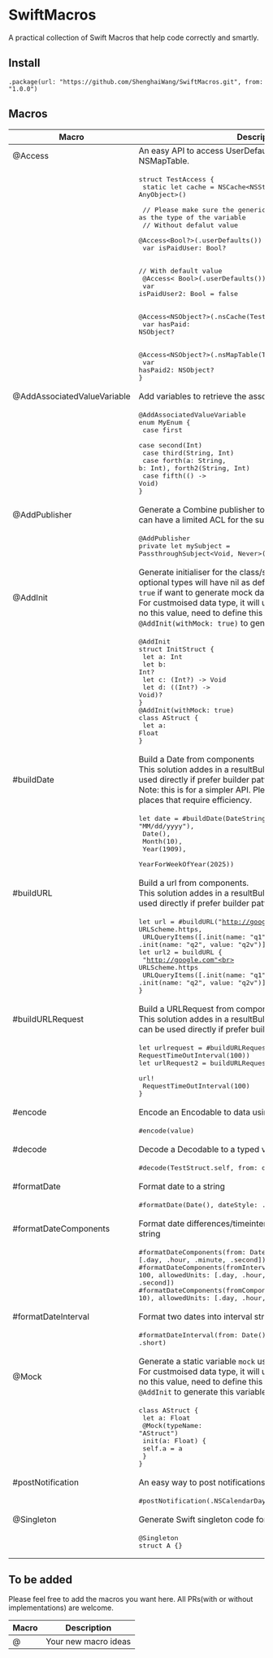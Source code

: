 # SwiftMacros

A practical collection of Swift Macros that help code correctly and smartly.

## Install

    .package(url: "https://github.com/ShenghaiWang/SwiftMacros.git", from: "1.0.0")

## Macros

| Macro | Description  |
|------------|------------------------------------------------------------|
| @Access    |An easy API to access UserDefaults, NSCache and NSMapTable. |
|            |<pre>struct TestAccess {<br>    static let cache = NSCache<NSString, AnyObject>()<br><br>    // Please make sure the generic type is the same as the type of the variable<br>    // Without defalut value<br>    @Access<Bool?>(.userDefaults())<br>    var isPaidUser: Bool?<br><br>    // With default value<br>    @Access< Bool>(.userDefaults())<br>    var isPaidUser2: Bool = false<br><br>    @Access<NSObject?>(.nsCache(TestAccess.cache))<br>    var hasPaid: NSObject?<br><br>    @Access<NSObject?>(.nsMapTable(TestAccess.mapTable))<br>    var hasPaid2: NSObject?<br>}</pre>|
|@AddAssociatedValueVariable|Add variables to retrieve the associated values|
|    |<pre>@AddAssociatedValueVariable<br>enum MyEnum {<br>    case first<br>    case second(Int)<br>    case third(String, Int)<br>    case forth(a: String, b: Int), forth2(String, Int)<br>    case fifth(() -> Void)<br>}</pre>|
| @AddPublisher |Generate a Combine publisher to a Combine subject so that we can have a limited ACL for the subject |
|               |<pre>@AddPublisher<br>private let mySubject = PassthroughSubject<Void, Never>()</pre>|
| @AddInit      |Generate initialiser for the class/struct/actor. the variables with optional types will have nil as default values. Using `withMock: true` if want to generate mock data. <br> For custmoised data type, it will use `Type.mock`. In case there is no this value, need to define this yourself or use `@Mock` or `@AddInit(withMock: true)` to generate this variable. |
|               |<pre>@AddInit<br>struct InitStruct {<br>    let a: Int<br>    let b: Int?<br>    let c: (Int?) -> Void<br>    let d: ((Int?) -> Void)?<br>}<br>@AddInit(withMock: true)<br>class AStruct {<br>    let a: Float<br>}</pre>|
| #buildDate    |Build a Date from components<br>This solution addes in a resultBulder `DateBuilder`, which can be used directly if prefer builder pattern.<br>Note: this is for a simpler API. Please use it with caution in places that require efficiency.|
|            |<pre>let date = #buildDate(DateString("03/05/2003", dateFormat: "MM/dd/yyyy"),<br>                      Date(),<br>                      Month(10),<br>                      Year(1909),<br>                      YearForWeekOfYear(2025))</pre>|
| #buildURL    |Build a url from components.<br>This solution addes in a resultBulder `URLBuilder`, which can be used directly if prefer builder pattern. |
|            |<pre>let url = #buildURL("http://google.com",<br>                   URLScheme.https,<br>                   URLQueryItems([.init(name: "q1", value: "q1v"), .init(name: "q2", value: "q2v")]))<br>let url2 = buildURL {<br>    "http://google.com"<br>    URLScheme.https<br>    URLQueryItems([.init(name: "q1", value: "q1v"), .init(name: "q2", value: "q2v")])<br>}</pre>|
| #buildURLRequest    |Build a URLRequest from components.<br>This solution addes in a resultBulder `URLRequestBuilder`, which can be used directly if prefer builder pattern. |
|            |<pre>let urlrequest = #buildURLRequest(url!, RequestTimeOutInterval(100))<br>let urlRequest2 = buildURLRequest {<br>    url!<br>    RequestTimeOutInterval(100)<br>}</pre>|
| #encode    |Encode an Encodable to data using JSONEncoder |
|            |<pre>#encode(value)</pre>|
| #decode    |Decode a Decodable to a typed value using JSONDecoder  |
|            |<pre>#decode(TestStruct.self, from: data)</pre>|
| #formatDate |Format date to a string |
|            |<pre>#formatDate(Date(), dateStyle: .full)</pre>|
| #formatDateComponents |Format date differences/timeinterval/date components to a string |
|            |<pre>#formatDateComponents(from: Date(), to: Date(), allowedUnits: [.day, .hour, .minute, .second])<br>#formatDateComponents(fromInterval: 100, allowedUnits: [.day, .hour, .minute, .second])<br>#formatDateComponents(fromComponents: DateComponents(hour: 10), allowedUnits: [.day, .hour, .minute, .second])</pre>|
| #formatDateInterval |Format two dates into interval string |
|            |<pre>#formatDateInterval(from: Date(), to: Date(), dateStyle: .short)</pre>|
| @Mock      |Generate a static variable `mock` using the attached initializer. <br>For custmoised data type, it will use `Type.mock`. In case there is no this value, need to define this yourself or use `@Mock` or `@AddInit` to generate this variable. |
|            |<pre>class AStruct {<br>    let a: Float<br>    @Mock(typeName: "AStruct")<br>    init(a: Float) {<br>        self.a = a<br>    }<br>}</pre>|
| #postNotification    | An easy way to post notifications  |
|                      |<pre>#postNotification(.NSCalendarDayChanged)</pre>|
| @Singleton |Generate Swift singleton code for struct and class types  |
|            |<pre>@Singleton<br>struct A {}</pre>|

## To be added

Please feel free to add the macros you want here. All PRs(with or without implementations) are welcome.

| Macro | Description  |
|------------|------------------------------------------------------------|
| @          |  Your new macro ideas |
